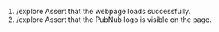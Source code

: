 1. /explore Assert that the webpage loads successfully.
2. /explore Assert that the PubNub logo is visible on the page.
